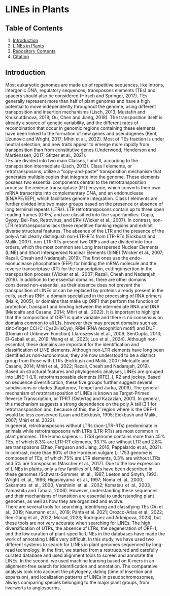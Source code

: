 # LINEs in Plants
## Table of Contents
1. [Introduction](#introduction)
2. [LINEs in Plants](#lines-in-plants)
3. [Repository Contents](#repository)
4. [Citation](#cite)

## Introduction

Most eukaryotic genomes are made up of repetitive sequences, like introns, intergenic DNA, regulatory sequences, transposons elements (TEs) and spacers should also be considered (Hirsch and Springer, 2017). TEs generally represent more than half of plant genomes and have a high potential to move independently throughout the genome, using different transposition and insertion mechanisms (Lisch, 2013; Mustafin and Khusnutdinova, 2018; Ou, Chen and Jiang, 2018). The transposition itself is already a source of genetic variability, and the different rates of recombination that occur in genomic regions containing these elements have been linked to the formation of new genes and pseudogenes (Kent, Uzunović and Wright, 2017; Mhiri et al., 2022). Most of TEs fraction is under neutral selection, and new traits appear to emerge more rapidly from transposition than from constitutive genes (Underwood, Henderson and Martienssen, 2017; Stitzer et al., 2021).  
TEs are divided into two main Classes, I and II, according to the transposition intermediate (Lisch, 2013). Class I elements, or retrotransposons, utilize a “copy-and-paste” transposition mechanism that generates multiple copies that integrate into the genome. These elements possess two essential components central to the retrotransposition process: the reverse transcriptase (RT) enzyme, which converts their own mRNA transcripts into complementary DNA, and an endonuclease (EN/APE/EEP), which facilitates genome integration. Class I elements are further divided into two major groups based on the presence or absence of long terminal repeats (LTRs). LTR retrotransposons contain up to three open reading frames (ORFs) and are classified into five superfamilies: Copia, Gypsy, Bel-Pao, Retrovirus, and ERV (Wicker et al., 2007). In contrast, non-LTR retrotransposons lack these repetitive flanking regions and exhibit diverse structural features. The absence of the LTR and the presence of the poly-A tail clearly distinguish non-LTR-RTs from LTR-RTs (Eickbush and Malik, 2007). non-LTR-RTs present two ORFs and are divided into four orders, which the most common are Long Interspersed Nuclear Elements (LINE) and Short Interspersed Nuclear Elements (SINE) (Wicker et al., 2007; Razali, Cheah and Nadarajah, 2019). The first ones use the endo-exonuclease phosphatase (EEP) for binding the mRNA molecule and the reverse transcriptase (RT) for the transcription, cutting/insertion in the transposition process (Wicker et al., 2007; Razali, Cheah and Nadarajah, 2019).  In addition to the essential domains, there are other domains considered non-essential, as their absence does not prevent the transposition of LINEs or can be replaced by proteins already present in the cells, such as RNH, a domain specialized in the processing of RNA primers (Malik, 2005), or domains that make up ORF1 that perform the function of protection, transport and binding between the intermediate RNA and DNA (Metcalfe and Casane, 2014; Mhiri et al., 2022). It is important to highlight that the composition of ORF1 is quite variable and there is no consensus on domains common to all L1s,  however they may present domains such as: zinc-finger CCHC (Cys2HisCys), RRM (RNA recognition motif) and DUF (Domain of Unknown Function) (Jaroszewski et al., 2009; SenGupta, 2013; El-Gebali et al., 2019; Wang et al., 2023; Luo et al., 2024). Although non-essential, these domains are important for the identification and classification of LINE elements. Although non-LTR elements have long been identified as non-autonomous, they are now understood to be a distinct group from those with LTRs (Eickbush and Malik, 2007; Metcalfe and Casane, 2014; Mhiri et al., 2022; Razali, Cheah and Nadarajah, 2019).  
Based on structural features and phylogenetic analyses, LINEs are grouped into LINE-1 (L1), retrotransposable elements (RTE), I, R2 and jockey. Based on sequence diversification, these five groups further suggest several subdivisions or clades (Kapitonov, Tempel and Jurka, 2009). The general mechanism of retrotransposition of LINEs is known as Target-Primed Reverse Transcription, or TPRT (Ostertag and Kazazian, 2001). In general, this mechanism suggests a strong dependence on the poly A tail (3') for retrotransposition and, because of this, the 5' region where is the ORF-1 would be less conserved (Luan and Eickbush, 1995; Eickbush and Malik, 2007; Mhiri et al. 2022).  
In general, retrotransposons without LTRs (non-LTR-RTs) predominate in animals while retrotransposons with LTRs (LTR-RTs) are most common in plant genomes. The Homo sapiens L. 1758 genome contains more than 45% TEs, of which 8.3% are LTR-RT elements, 33.7% are without LTR and 2.8% are transposons (Zhao, Ferguson and Jiang, 2016; Pappalardo et al., 2021). In contrast, more than 80% of the Hordeum vulgare L. 1753 genome is composed of TEs, of which 75% are LTR elements, 0.3% are without LTRs and 5% are transposons (Mascher et al., 2017). Due to the low expression of LINEs in plants, only a few families of LINEs have been described in these genomes (Schwarz-Sommer et al., 1987, Leeton and Smyth, 1993; Wright et al., 1996; Higashiyama et al., 1997; Noma et al., 2000; Sakamoto et al., 2000; Vershinin et al., 2002; Komatsu et al., 2003, Yamashita and Tahara, 2006). However, understanding these sequences and their mechanisms of transition are essential to understanding plant genomes, as well as how they are organized and evolve.  
There are several tools for searching, identifying and classifying TEs (Ou et al., 2019; Neumann et al., 2019; Panta et al. 2021; Orozco-Arias et al., 2022; Ren-Gang et al., 2022; Morad, 2023; Rodriguez and Arkhipova, 2023), but these tools are not very accurate when searching for LINEs. The high diversification of UTRs, the absence of LTRs, the degeneration of ORF-1, and the low curation of plant-specific LINEs in the databases have made the work of annotating LINEs very difficult. In this study, we have used two different systems to search for LINEs in plant genomes sequenced by long-read technology. In the first, we started from a restructured and carefully curated database and used alignment tools to screen and annotate the LINEs. In the second, we used machine learning based on K-mers in an alignment-free search for identification and annotation. The comparative analysis took into account the phylogeny, dating (time of insertion and expansion), and localization patterns of LINEs in pseudochromosomes, always comparing species belonging to the major plant groups, from liverworts to angiosperms.
